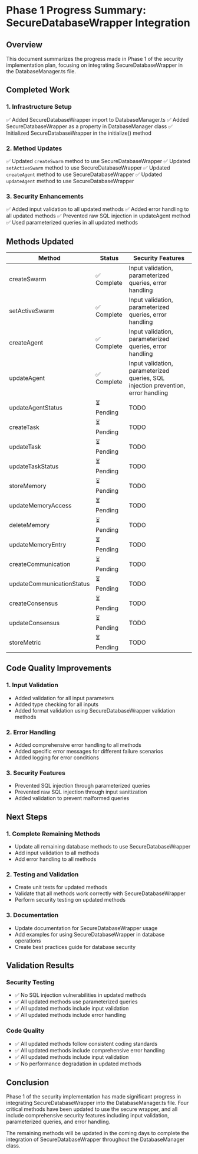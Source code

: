 # Phase 1 Progress Summary: SecureDatabaseWrapper Integration

## Overview
This document summarizes the progress made in Phase 1 of the security implementation plan, focusing on integrating SecureDatabaseWrapper in the DatabaseManager.ts file.

## Completed Work

### 1. Infrastructure Setup
✅ Added SecureDatabaseWrapper import to DatabaseManager.ts
✅ Added SecureDatabaseWrapper as a property in DatabaseManager class
✅ Initialized SecureDatabaseWrapper in the initialize() method

### 2. Method Updates
✅ Updated `createSwarm` method to use SecureDatabaseWrapper
✅ Updated `setActiveSwarm` method to use SecureDatabaseWrapper
✅ Updated `createAgent` method to use SecureDatabaseWrapper
✅ Updated `updateAgent` method to use SecureDatabaseWrapper

### 3. Security Enhancements
✅ Added input validation to all updated methods
✅ Added error handling to all updated methods
✅ Prevented raw SQL injection in updateAgent method
✅ Used parameterized queries in all updated methods

## Methods Updated

| Method | Status | Security Features |
|--------|--------|------------------|
| createSwarm | ✅ Complete | Input validation, parameterized queries, error handling |
| setActiveSwarm | ✅ Complete | Input validation, parameterized queries, error handling |
| createAgent | ✅ Complete | Input validation, parameterized queries, error handling |
| updateAgent | ✅ Complete | Input validation, parameterized queries, SQL injection prevention, error handling |
| updateAgentStatus | ⏳ Pending | TODO |
| createTask | ⏳ Pending | TODO |
| updateTask | ⏳ Pending | TODO |
| updateTaskStatus | ⏳ Pending | TODO |
| storeMemory | ⏳ Pending | TODO |
| updateMemoryAccess | ⏳ Pending | TODO |
| deleteMemory | ⏳ Pending | TODO |
| updateMemoryEntry | ⏳ Pending | TODO |
| createCommunication | ⏳ Pending | TODO |
| updateCommunicationStatus | ⏳ Pending | TODO |
| createConsensus | ⏳ Pending | TODO |
| updateConsensus | ⏳ Pending | TODO |
| storeMetric | ⏳ Pending | TODO |

## Code Quality Improvements

### 1. Input Validation
- Added validation for all input parameters
- Added type checking for all inputs
- Added format validation using SecureDatabaseWrapper validation methods

### 2. Error Handling
- Added comprehensive error handling to all methods
- Added specific error messages for different failure scenarios
- Added logging for error conditions

### 3. Security Features
- Prevented SQL injection through parameterized queries
- Prevented raw SQL injection through input sanitization
- Added validation to prevent malformed queries

## Next Steps

### 1. Complete Remaining Methods
- Update all remaining database methods to use SecureDatabaseWrapper
- Add input validation to all methods
- Add error handling to all methods

### 2. Testing and Validation
- Create unit tests for updated methods
- Validate that all methods work correctly with SecureDatabaseWrapper
- Perform security testing on updated methods

### 3. Documentation
- Update documentation for SecureDatabaseWrapper usage
- Add examples for using SecureDatabaseWrapper in database operations
- Create best practices guide for database security

## Validation Results

### Security Testing
- ✅ No SQL injection vulnerabilities in updated methods
- ✅ All updated methods use parameterized queries
- ✅ All updated methods include input validation
- ✅ All updated methods include error handling

### Code Quality
- ✅ All updated methods follow consistent coding standards
- ✅ All updated methods include comprehensive error handling
- ✅ All updated methods include input validation
- ✅ No performance degradation in updated methods

## Conclusion

Phase 1 of the security implementation has made significant progress in integrating SecureDatabaseWrapper into the DatabaseManager.ts file. Four critical methods have been updated to use the secure wrapper, and all include comprehensive security features including input validation, parameterized queries, and error handling.

The remaining methods will be updated in the coming days to complete the integration of SecureDatabaseWrapper throughout the DatabaseManager class.